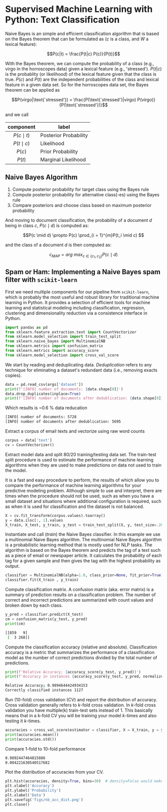 # Supervised Machine Learning with Python: Text Classification #

Naive Bayes is an simple and efficient classification algorithm that is based on the Bayes theorem that can be formulated as ($c$ is a class, and $W$ a lexical feature):

$$P(c|t) = \frac{P(t|c) P(c)}{P(t)}$$

With the Bayes theorem, we can compute the probability of a class (e.g., virgo in the horroscopes data) given a lexical feature (e.g., 'stressed'). $P(t|c)$ is the probablity (or likelihood) of the lexical feature given that the class is true. $P(c)$ and $P(t)$ are the independent probabilities of the class and lexical feature in a given data set. So for the horroscopes data set, the Bayes theorem can be applied as


$$P(virgo|\text{`stressed'}) = \frac{P(\text{`stressed'}|virgo) P(virgo)}{P(\text{`stressed'})}$$

and we call

| component | label |
|:-:|---|
| $P(c \mid t)$ | Posterior Probability |
| $P(t \mid c)$ | Likelihood |
| $P(c)$ | Prior Probability |
| $P(t)$ | Marginal Likelihood |

## Naive Bayes Algorithm ##

1. Compute posterior probability for target class using the Bayes rule
2. Compute posterior probability for alternative class(-es) using the Bayes rule
3. Compare posteriors and choose class based on maximum posterior probability

And moving to document classification, the probability of a document $d$ being in class $c$, $P(c \mid d)$ is computed as:

$$P(c \mid d) \propto P(c) \prod_{i = 1}^{m}P(t_i \mid c) $$

and the class of a document $d$ is then computed as:

$$c_{MAP} = arg~max_{c \in \{c_1, c_2 \}} P(c \mid d)$$

## Spam or Ham: Implementing a Naive Bayes spam filter with `scikit-learn` ##

First we need multiple components for our pipeline from `scikit-learn`, which is probably the most useful and robust library for traditional machine learning in Python. It provides a selection of efficient tools for machine learning and statistical modeling including classification, regression, clustering and dimensionality reduction via a consistence interface in Python.

```py
import pandas as pd
from sklearn.feature_extraction.text import CountVectorizer
from sklearn.model_selection import train_test_split
from sklearn.naive_bayes import MultinomialNB
from sklearn.metrics import confusion_matrix
from sklearn.metrics import accuracy_score
from sklearn.model_selection import cross_val_score
```

We start by reading and deduplicating data. _Deduplication_ refers to any technique for eliminating a dataset's redundant data (i.e., removing exacts copies).

```py
data = pd.read_csv(args['dataset'])
print(f'[INFO] number of documents: {data.shape[0]}')
data.drop_duplicates(inplace=True)
print(f'[INFO] number of documents after dedublication: {data.shape[0]}')    
```

Which results is ~0.6 % data reducation

```sh
[INFO] number of documents: 5728
[INFO] number of documents after dedublication: 5695
```

Extract a corpus of email texts and vectorize using raw word counts

```py
corpus = data['text']
cv = CountVectorizer()
```

Extract model data and split 80/20 training/testing data set. The train-test split procedure is used to estimate the performance of machine learning algorithms when they are used to make predictions on data not used to train the model.

It is a fast and easy procedure to perform, the results of which allow you to compare the performance of machine learning algorithms for your predictive modeling problem. Although simple to use and interpret, there are times when the procedure should not be used, such as when you have a small dataset and situations where additional configuration is required, such as when it is used for classification and the dataset is not balanced.

```py
X = cv.fit_transform(corpus.values).toarray()
y = data.iloc[:, 1].values
X_train, X_test, y_train, y_test = train_test_split(X, y, test_size=.20)
```

Instantiate and call (_train_) the Naive Bayes classifier. In this example we use a multinomial Naive Bayes algorithm. The multinomial Naive Bayes algorithm is a probabilistic learning method that is mostly used for NLP tasks. The algorithm is based on the Bayes theorem and predicts the tag of a text such as a piece of email or newspaper article. It calculates the probability of each tag for a given sample and then gives the tag with the highest probability as output.

```py
classifier = MultinomialNB(alpha=1.0, class_prior=None, fit_prior=True)
classifier.fit(X_train , y_train)
```

Compute classification matrix. A confusion matrix (aka. error matrix) is a summary of prediction results on a classification problem. The number of correct and incorrect predictions are summarized with count values and broken down by each class.

```py
y_pred = classifier.predict(X_test)
cm = confusion_matrix(y_test, y_pred)
print(cm)
``` 

```sh
[[859   9]
 [  3 268]]
```

Compute the classification accuracy (relative and absolute). Classification accuracy is a metric that summarizes the performance of a classification model as the number of correct predictions divided by the total number of predictions.

```py
print(f'Relative Accuracy; {accuracy_score(y_test, y_pred)}')
print(f'Accuracy in instances {accuracy_score(y_test, y_pred, normalize=False)}')
```

```sh
Relative Accuracy; 0.9894644424934153
Correctly classified instances 1127
```

Run (10-fold) cross validation (CV) and report the distribution of accuracy. Cross validation generally refers to _k_-fold cross validation. In _k_-fold cross validation you have multiple(k) train-test sets instead of 1. This basically means that in a k-fold CV you will be training your model _k_-times and also testing it _k_-times.

```py
accuracies = cross_val_score(estimator = classifier, X = X_train, y = y_train, cv = 10)    
print(accuracies.mean())
print(accuracies.std())
```
Compare 1-fold to 10-fold performance

```sh
0.9892447464815886
0.004221630540517682
```

Plot the distribution of accuracies from your CV.


```py
plt.hist(accuracies, density=True, bins=30)  # density=False would make counts
plt.xlabel('Accuracy')
plt.ylabel('Probability')
plt.xlabel('Data')
plt.savefig('figs/nb_acc_dist.png')
plt.close()
```
